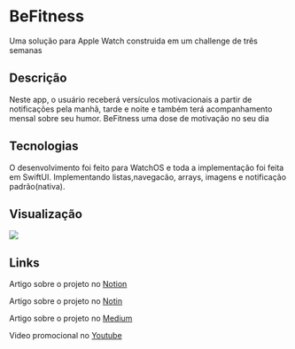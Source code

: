 # BeFitness
Uma solução para Apple Watch construida em um challenge de três semanas

<h2>Descrição</h2>
Neste app, o usuário receberá versículos motivacionais a partir de notificações pela manhã, tarde e noite e também terá acompanhamento mensal sobre seu humor. BeFitness uma dose de motivação no seu dia

<h2>Tecnologias</h2>

O desenvolvimento foi feito para WatchOS e toda a implementação foi feita em SwiftUI. Implementando listas,navegacão, arrays, imagens e notificação padrão(nativa).

<h2>Visualização</h2>


<img src="https://user-images.githubusercontent.com/102704880/210253559-04345046-131c-4fc0-81d4-4f9d820ede3e.mp4"/>



<h2>Links</h2>

Artigo sobre o projeto no  <a href="[[https://cat-flamingo-832.notion.site/Alfabeta-b3361173a82d4c6c84aaffb77139cf02](https://cat-flamingo-832.notion.site/BeFitness-d43e1888cb6941368fe748dcd976f93c)](https://www.notion.so/BeFitness-d43e1888cb6941368fe748dcd976f93c)" target="_blank" rel="external">Notion</a>

Artigo sobre o projeto no  <a href="https://cat-flamingo-832.notion.site/BeFitness-d43e1888cb6941368fe748dcd976f93c" target="_blank" rel="external">Notin</a>

Artigo sobre o projeto no  <a href="https://medium.com/@danielly.santoslopesds/alfabeta-auxiliando-no-processo-de-alfabetiza%C3%A7%C3%A3o-c50900d7e257" target="_blank" rel="external">Medium</a>

Video promocional no <a href="https://www.youtube.com/watch?v=duHQ5iYCJ74" target="_blank" rel="external">Youtube</a>
